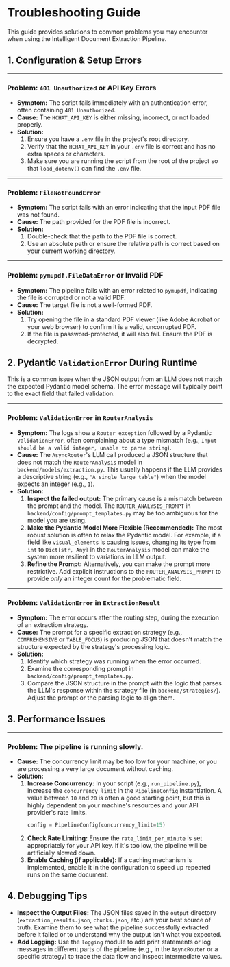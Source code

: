 # Troubleshooting Guide

This guide provides solutions to common problems you may encounter when using the Intelligent Document Extraction Pipeline.

## 1. Configuration & Setup Errors

---

### Problem: `401 Unauthorized` or API Key Errors

- **Symptom:** The script fails immediately with an authentication error, often containing `401 Unauthorized`.
- **Cause:** The `HCHAT_API_KEY` is either missing, incorrect, or not loaded properly.
- **Solution:**
    1.  Ensure you have a `.env` file in the project's root directory.
    2.  Verify that the `HCHAT_API_KEY` in your `.env` file is correct and has no extra spaces or characters.
    3.  Make sure you are running the script from the root of the project so that `load_dotenv()` can find the `.env` file.

---

### Problem: `FileNotFoundError`

- **Symptom:** The script fails with an error indicating that the input PDF file was not found.
- **Cause:** The path provided for the PDF file is incorrect.
- **Solution:**
    1.  Double-check that the path to the PDF file is correct.
    2.  Use an absolute path or ensure the relative path is correct based on your current working directory.

---

### Problem: `pymupdf.FileDataError` or Invalid PDF

- **Symptom:** The pipeline fails with an error related to `pymupdf`, indicating the file is corrupted or not a valid PDF.
- **Cause:** The target file is not a well-formed PDF.
- **Solution:**
    1.  Try opening the file in a standard PDF viewer (like Adobe Acrobat or your web browser) to confirm it is a valid, uncorrupted PDF.
    2.  If the file is password-protected, it will also fail. Ensure the PDF is decrypted.

## 2. Pydantic `ValidationError` During Runtime

This is a common issue when the JSON output from an LLM does not match the expected Pydantic model schema. The error message will typically point to the exact field that failed validation.

---

### Problem: `ValidationError` in `RouterAnalysis`

- **Symptom:** The logs show a `Router exception` followed by a Pydantic `ValidationError`, often complaining about a type mismatch (e.g., `Input should be a valid integer, unable to parse string`).
- **Cause:** The `AsyncRouter`'s LLM call produced a JSON structure that does not match the `RouterAnalysis` model in `backend/models/extraction.py`. This usually happens if the LLM provides a descriptive string (e.g., `"A single large table"`) when the model expects an integer (e.g., `1`).
- **Solution:**
    1.  **Inspect the failed output:** The primary cause is a mismatch between the prompt and the model. The `ROUTER_ANALYSIS_PROMPT` in `backend/config/prompt_templates.py` may be too ambiguous for the model you are using.
    2.  **Make the Pydantic Model More Flexible (Recommended):** The most robust solution is often to relax the Pydantic model. For example, if a field like `visual_elements` is causing issues, changing its type from `int` to `Dict[str, Any]` in the `RouterAnalysis` model can make the system more resilient to variations in LLM output.
    3.  **Refine the Prompt:** Alternatively, you can make the prompt more restrictive. Add explicit instructions to the `ROUTER_ANALYSIS_PROMPT` to provide *only* an integer count for the problematic field.

---

### Problem: `ValidationError` in `ExtractionResult`

- **Symptom:** The error occurs after the routing step, during the execution of an extraction strategy.
- **Cause:** The prompt for a specific extraction strategy (e.g., `COMPREHENSIVE` or `TABLE_FOCUS`) is producing JSON that doesn't match the structure expected by the strategy's processing logic.
- **Solution:**
    1.  Identify which strategy was running when the error occurred.
    2.  Examine the corresponding prompt in `backend/config/prompt_templates.py`.
    3.  Compare the JSON structure in the prompt with the logic that parses the LLM's response within the strategy file (in `backend/strategies/`). Adjust the prompt or the parsing logic to align them.

## 3. Performance Issues

---

### Problem: The pipeline is running slowly.

- **Cause:** The concurrency limit may be too low for your machine, or you are processing a very large document without caching.
- **Solution:**
    1.  **Increase Concurrency:** In your script (e.g., `run_pipeline.py`), increase the `concurrency_limit` in the `PipelineConfig` instantiation. A value between `10` and `20` is often a good starting point, but this is highly dependent on your machine's resources and your API provider's rate limits.
        ```python
        config = PipelineConfig(concurrency_limit=15)
        ```
    2.  **Check Rate Limiting:** Ensure the `rate_limit_per_minute` is set appropriately for your API key. If it's too low, the pipeline will be artificially slowed down.
    3.  **Enable Caching (if applicable):** If a caching mechanism is implemented, enable it in the configuration to speed up repeated runs on the same document.

## 4. Debugging Tips

- **Inspect the Output Files:** The JSON files saved in the `output` directory (`extraction_results.json`, `chunks.json`, etc.) are your best source of truth. Examine them to see what the pipeline successfully extracted before it failed or to understand why the output isn't what you expected.
- **Add Logging:** Use the `logging` module to add print statements or log messages in different parts of the pipeline (e.g., in the `AsyncRouter` or a specific strategy) to trace the data flow and inspect intermediate values.